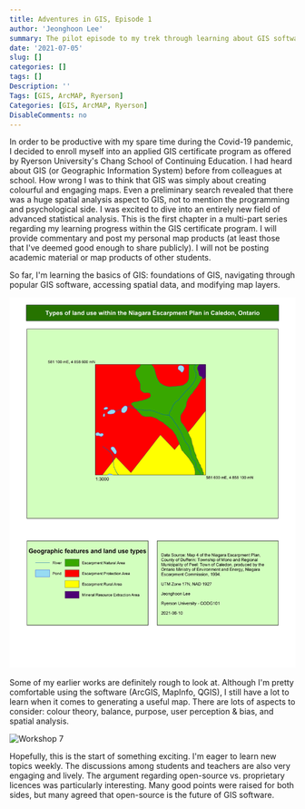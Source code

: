 ```yaml
---
title: Adventures in GIS, Episode 1
author: 'Jeonghoon Lee'
summary: The pilot episode to my trek through learning about GIS software
date: '2021-07-05'
slug: []
categories: []
tags: []
Description: ''
Tags: [GIS, ArcMAP, Ryerson]
Categories: [GIS, ArcMAP, Ryerson]
DisableComments: no
---
```


In order to be productive with my spare time during the Covid-19 pandemic, I decided to enroll myself into an applied GIS certificate program as offered by Ryerson University's Chang School of Continuing Education. I had heard about GIS (or Geographic Information System) before from colleagues at school. How wrong I was to think that GIS was simply about creating colourful and engaging maps. Even a preliminary search revealed that there was a huge spatial analysis aspect to GIS, not to mention the programming and psychological side. I was excited to dive into an entirely new field of advanced statistical analysis. This is the first chapter in a multi-part series regarding my learning progress within the GIS certificate program. I will provide commentary and post my personal map products (at least those that I've deemed good enough to share publicly). I will not be posting academic material or map products of other students.

So far, I'm learning the basics of GIS: foundations of GIS, navigating through popular GIS software, accessing spatial data, and modifying map layers.

![Assignment 1](images/LeeJeonghoon_Assignment_1.jpg)

Some of my earlier works are definitely rough to look at. Although I'm pretty comfortable using the software (ArcGIS, MapInfo, QGIS), I still have a lot to learn when it comes to generating a useful map. There are lots of aspects to consider: colour theory, balance, purpose, user perception & bias, and spatial analysis.

![Workshop 7](images/LeeJeonghoon_Map_W07.jpg)

Hopefully, this is the start of something exciting. I'm eager to learn new topics weekly. The discussions among students and teachers are also very engaging and lively. The argument regarding open-source vs. proprietary licences was particularly interesting. Many good points were raised for both sides, but many agreed that open-source is the future of GIS software.